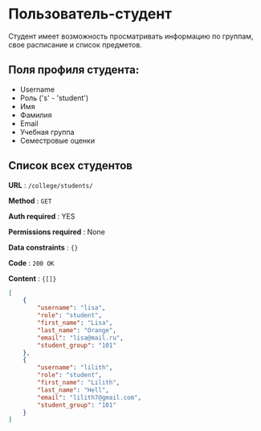 # Пользователь-студент

Студент имеет возможность просматривать информацию по группам, свое расписание и список предметов.

## Поля профиля студента:
- Username
- Роль ('s' - 'student')
- Имя
- Фамилия
- Email 
- Учебная группа
- Семестровые оценки

## Cписок всех студентов

**URL** : `/college/students/`

**Method** : `GET`

**Auth required** : YES

**Permissions required** : None

**Data constraints** : `{}`

**Code** : `200 OK`

**Content** : `{[]}`

```json
[
    {
        "username": "lisa",
        "role": "student",
        "first_name": "Lisa",
        "last_name": "Orange",
        "email": "lisa@mail.ru",
        "student_group": "101"
    },
    {
        "username": "lilith",
        "role": "student",
        "first_name": "Lilith",
        "last_name": "Hell",
        "email": "lilith7@gmail.com",
        "student_group": "101"
    }
]
```

